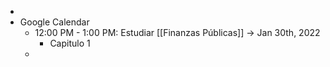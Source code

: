 -
- Google Calendar
	- 12:00 PM - 1:00 PM: Estudiar [[Finanzas Públicas]] →   Jan 30th, 2022
		- Capitulo 1
	-